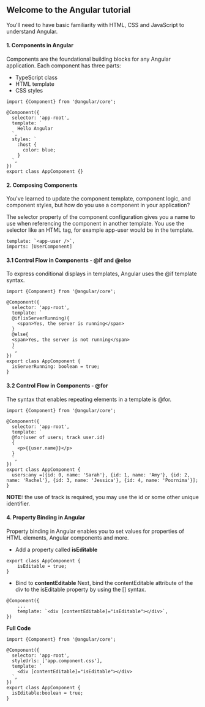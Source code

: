 ## Welcome to the Angular tutorial
You'll need to have basic familiarity with HTML, CSS and JavaScript to understand Angular.

#### 1. Components in Angular
Components are the foundational building blocks for any Angular application. Each component has three parts:

- TypeScript class
- HTML template
- CSS styles
```
import {Component} from '@angular/core';

@Component({
  selector: 'app-root',
  template: `
    Hello Angular
  `,
  styles: `
    :host {
      color: blue;
    }
  `,
})
export class AppComponent {}
```
#### 2. Composing Components
You've learned to update the component template, component logic, and component styles, but how do you use a component in your application?

The selector property of the component configuration gives you a name to use when referencing the component in another template. You use the selector like an HTML tag, for example app-user would be <app-user /> in the template.
```
template: `<app-user />`,
imports: [UserComponent]
```
#### 3.1 Control Flow in Components - @if and @else
To express conditional displays in templates, Angular uses the @if template syntax.
```
import {Component} from '@angular/core';

@Component({
  selector: 'app-root',
  template: `
  @if(isServerRunning){
    <span>Yes, the server is running</span>
  }
  @else{
  <span>Yes, the server is not running</span>
  }
  `,
})
export class AppComponent {
  isServerRunning: boolean = true;
}
```
#### 3.2 Control Flow in Components - @for
The syntax that enables repeating elements in a template is @for.
```
import {Component} from '@angular/core';

@Component({
  selector: 'app-root',
  template: `
  @for(user of users; track user.id)
  {
    <p>{{user.name}}</p>
  }
  `,
})
export class AppComponent {
  users:any =[{id: 0, name: 'Sarah'}, {id: 1, name: 'Amy'}, {id: 2, name: 'Rachel'}, {id: 3, name: 'Jessica'}, {id: 4, name: 'Poornima'}];
}
```
**NOTE:** the use of track is required, you may use the id or some other unique identifier.

#### 4. Property Binding in Angular
Property binding in Angular enables you to set values for properties of HTML elements, Angular components and more.
- Add a property called **isEditable** 
```
export class AppComponent {
    isEditable = true;
}
```
- Bind to **contentEditable**
Next, bind the contentEditable attribute of the div to the isEditable property by using the [] syntax.
```
@Component({
    ...
    template: `<div [contentEditable]="isEditable"></div>`,
})
```
**Full Code**
```
import {Component} from '@angular/core';

@Component({
  selector: 'app-root',
  styleUrls: ['app.component.css'],
  template: `
    <div [contentEditable]="isEditable"></div>
  `,
})
export class AppComponent {
  isEditable:boolean = true;
}
```


